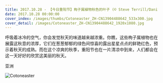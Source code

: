 ```yaml
---
title: 2017.10.28 - 【今日重阳节】栒子属植物秋色的叶子 (© Steve Terrill/Danita Delimont)
date: 2017.10.28 00:00:00
cover_index: /images/thumbs/Cotoneaster_ZH-CN13904488642_533x300.jpg
cover_detail: /images/Cotoneaster_ZH-CN13904488642_1920x1080.jpg
---
```


呼吸着冰冷的空气，你会发觉秋天的味道越来越浓重。你瞧，这些栒子属植物也在展露这秋意的浓厚，它们在葱葱郁郁的绿色间惊喜的露出星星点点的鲜艳红色，预示着秋天的成熟。而在这个凉爽的秋季，重阳节也在一片清凉中到来，人们都会在这一天好好的欣赏这美丽的秋天。

亚洲

![Cotoneaster](/images/Cotoneaster_ZH-CN13904488642_1920x1080.jpg)
